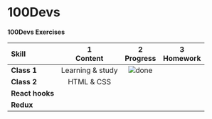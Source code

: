 # 100Devs
**100Devs Exercises**

[done]: https://user-images.githubusercontent.com/29199184/32275438-8385f5c0-bf0b-11e7-9406-42265f71e2bd.png "Done"
[Completed]: https://user-images.githubusercontent.com/29199184/32275438-8385f5c0-bf0b-11e7-9406-42265f71e2bd.png "Completed"
[In Progress]: https://user-images.githubusercontent.com/29199184/34462881-7305ddac-ee4d-11e7-9b57-589424820da4.png "In Progress"
[Soon]: https://user-images.githubusercontent.com/29199184/34462916-d5c37bd4-ee4d-11e7-9f4a-d57f2243281b.png "Soon"

|               Skill              | 1<br>Content      | 2<br>Progress          | 3<br>Homework    |
|:-------------------------------- |:-----------------:|:----------------------:|:----------------:|
|**Class 1**                       | Learning & study  | ![done][done]          |                  |
|**Class 2**                       | HTML & CSS        |                        |                  |
|**React hooks**                   |                   |                        |                  |
|**Redux**                         |                   |                        |                  |

